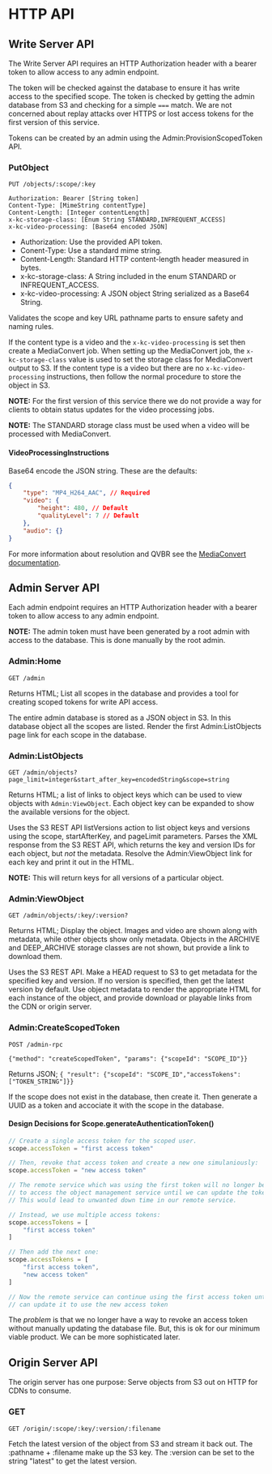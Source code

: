 HTTP API
========

Write Server API
----------------
The Write Server API requires an HTTP Authorization header with a bearer token to allow access to any admin endpoint.

The token will be checked against the database to ensure it has write access to the specified scope. The token is checked by getting the admin database from S3 and checking for a simple `===` match. We are not concerned about replay attacks over HTTPS or lost access tokens for the first version of this service.

Tokens can be created by an admin using the Admin:ProvisionScopedToken API.

### PutObject
```
PUT /objects/:scope/:key

Authorization: Bearer [String token]
Content-Type: [MimeString contentType]
Content-Length: [Integer contentLength]
x-kc-storage-class: [Enum String STANDARD,INFREQUENT_ACCESS]
x-kc-video-processing: [Base64 encoded JSON]
```

- Authorization: Use the provided API token.
- Conent-Type: Use a standard mime string.
- Content-Length: Standard HTTP content-length header measured in bytes.
- x-kc-storage-class: A String included in the enum STANDARD or INFREQUENT_ACCESS.
- x-kc-video-processing: A JSON object String serialized as a Base64 String.

Validates the scope and key URL pathname parts to ensure safety and naming rules.

If the content type is a video and the `x-kc-video-processing` is set then create a MediaConvert job. When setting up the MediaConvert job, the `x-kc-storage-class` value is used to set the storage class for MediaConvert output to S3. If the content type is a video but there are no `x-kc-video-processing` instructions, then follow the normal procedure to store the object in S3.

__NOTE:__ For the first version of this service there we do not provide a way for clients to obtain status updates for the video processing jobs.

__NOTE:__ The STANDARD storage class must be used when a video will be processed with MediaConvert.

#### VideoProcessingInstructions
Base64 encode the JSON string. These are the defaults:

```json
{
    "type": "MP4_H264_AAC", // Required
    "video": {
        "height": 480, // Default
        "qualityLevel": 7 // Default
    },
    "audio": {}
}
```

For more information about resolution and QVBR see the [MediaConvert documentation](https://docs.aws.amazon.com/mediaconvert/latest/ug/cbr-vbr-qvbr.html).


Admin Server API
----------------
Each admin endpoint requires an HTTP Authorization header with a bearer token to allow access to any admin endpoint.

__NOTE:__ The admin token must have been generated by a root admin with access to the database. This is done manually by the root admin.

### Admin:Home
`GET /admin`

Returns HTML; List all scopes in the database and provides a tool for creating scoped tokens for write API access.

The entire admin database is stored as a JSON object in S3. In this database object all the scopes are listed. Render the first Admin:ListObjects page link for each scope in the database.

### Admin:ListObjects
`GET /admin/objects?page_limit=integer&start_after_key=encodedString&scope=string`

Returns HTML; a list of links to object keys which can be used to view objects with `Admin:ViewObject`. Each object key can be expanded to show the available versions for the object.

Uses the S3 REST API listVersions action to list object keys and versions using the scope, startAfterKey, and pageLimit parameters. Parses the XML response from the S3 REST API, which returns the key and version IDs for each object, but *not* the metadata. Resolve the Admin:ViewObject link for each key and print it out in the HTML.

__NOTE:__ This will return keys for all versions of a particular object.

### Admin:ViewObject
`GET /admin/objects/:key/:version?`

Returns HTML; Display the object. Images and video are shown along with metadata, while other objects show only metadata. Objects in the ARCHIVE and DEEP_ARCHIVE storage classes are not shown, but provide a link to download them.

Uses the S3 REST API. Make a HEAD request to S3 to get metadata for the specified key and version. If no version is specified, then get the latest version by default. Use object metadata to render the appropriate HTML for each instance of the object, and provide download or playable links from the CDN or origin server.

### Admin:CreateScopedToken
```
POST /admin-rpc

{"method": "createScopedToken", "params": {"scopeId": "SCOPE_ID"}}
```

Returns JSON; `{ "result": {"scopeId": "SCOPE_ID","accessTokens": ["TOKEN_STRING"]}}`

If the scope does not exist in the database, then create it. Then generate a UUID as a token and accociate it with the scope in the database.

#### Design Decisions for Scope.generateAuthenticationToken()
```js
// Create a single access token for the scoped user.
scope.accessToken = "first access token"

// Then, revoke that access token and create a new one simulaniously:
scope.accessToken = "new access token"

// The remote service which was using the first token will no longer be able
// to access the object management service until we can update the token.
// This would lead to unwanted down time in our remote service.

// Instead, we use multiple access tokens:
scope.accessTokens = [
    "first access token"
]

// Then add the next one:
scope.accessTokens = [
    "first access token",
    "new access token"
]

// Now the remote service can continue using the first access token until we
// can update it to use the new access token
```

The *problem* is that we no longer have a way to revoke an access token without
manually updating the database file. But, this is ok for our minimum viable product.
We can be more sophisticated later.

Origin Server API
-----------------
The origin server has one purpose: Serve objects from S3 out on HTTP for CDNs to consume.

### GET
`GET /origin/:scope/:key/:version/:filename`

Fetch the latest version of the object from S3 and stream it back out. The :pathname + :filename make up the S3 key. The :version can be set to the string "latest" to get the latest version.
